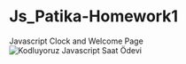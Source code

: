# Js_Patika-Homework1
Javascript Clock and Welcome Page
<br>
![Kodluyoruz Javascript Saat Ödevi](https://user-images.githubusercontent.com/116014855/204146112-10fe5087-a872-4126-865c-f2b9354ad518.png)
